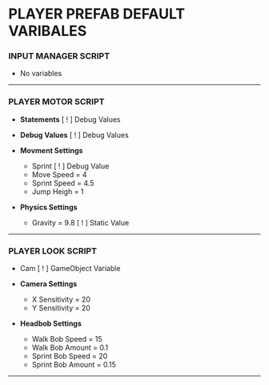 # PLAYER PREFAB DEFAULT VARIBALES
### INPUT MANAGER SCRIPT
- No variables
---
### PLAYER MOTOR SCRIPT
- **Statements** [ ! ] Debug Values
- **Debug Values** [ ! ] Debug Values
  
- **Movment Settings**
  - Sprint [ ! ] Debug Value
  - Move Speed = 4
  - Sprint Speed = 4.5
  - Jump Heigh = 1
    
- **Physics Settings**
  - Gravity = 9.8 [ ! ] Static Value
---
### PLAYER LOOK SCRIPT
- Cam [ ! ] GameObject Variable
  
- **Camera Settings**
  - X Sensitivity = 20
  - Y Sensitivity = 20

- **Headbob Settings**
  - Walk Bob Speed = 15
  - Walk Bob Amount = 0.1
  - Sprint Bob Speed = 20
  - Sprint Bob Amount = 0.15
---
